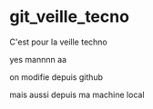 # git_veille_tecno
C'est pour la veille techno

yes mannnn aa

on modifie depuis github

mais aussi depuis ma machine local

